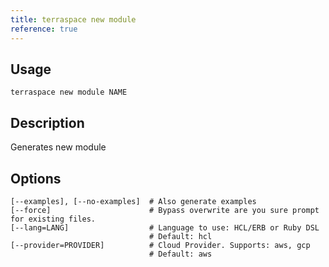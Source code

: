 ```yaml
---
title: terraspace new module
reference: true
---
```


## Usage

    terraspace new module NAME

## Description

Generates new module


## Options

```
[--examples], [--no-examples]  # Also generate examples
[--force]                      # Bypass overwrite are you sure prompt for existing files.
[--lang=LANG]                  # Language to use: HCL/ERB or Ruby DSL
                               # Default: hcl
[--provider=PROVIDER]          # Cloud Provider. Supports: aws, gcp
                               # Default: aws
```


